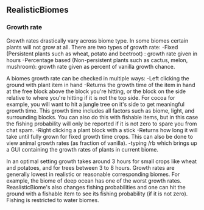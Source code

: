 ## RealisticBiomes

### Growth rate

Growth rates drastically vary across biome type. In some biomes certain plants 
will not grow at all. There are two types of growth rate:
    -Fixed (Persistent plants such as wheat, potato and beetroot) : growth rate 
    given in hours
    -Percentage based (Non-persistent plants such as cactus, melon, mushroom): 
    growth rate given as percent of vanilla growth chance.

A biomes growth rate can be checked in multiple ways:
    -Left clicking the ground with plant item in hand
      -Returns the growth time of the item in hand at the free block above the 
      block you're hitting, or the block on the side relative to where you're 
      hitting if it is not the top side. For cocoa for example, you will want 
      to hit a jungle tree on it's side to get meaningful growth time. This growth 
      time includes all factors such as biome, light, and surrounding blocks. You 
      can also do this with fishable items, but in this case the fishing probability
      will only be reported if it is not zero to spare you from chat spam.
    -Right clicking a plant block with a stick
      -Returns how long it will take until fully grown for fixed growth time crops. 
      This can also be done to view animal growth rates (as fraction of vanilla).
    -typing /rb which brings up a GUI containing the growth rates of plants in current 
    biome.

In an optimal setting growth takes around 3 hours for small crops like wheat and potatoes, 
and for trees between 3 to 8 hours. Growth rates are generally lowest in realistic or 
reasonable corresponding biomes. For example, the biome of deep ocean has one of the worst 
growth rates. ReaslisticBiome's also changes fishing probabilities and one can hit the 
ground with a fishable item to see its fishing probability (if it is not zero). Fishing 
is restricted to water biomes.
